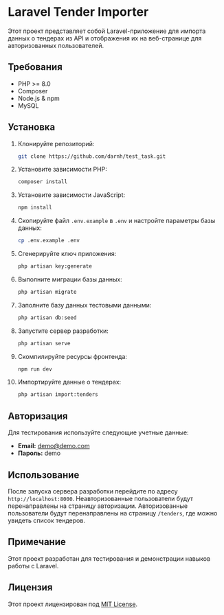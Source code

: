 # Laravel Tender Importer

Этот проект представляет собой Laravel-приложение для импорта данных о тендерах из API и отображения их на веб-странице для авторизованных пользователей.

## Требования

- PHP >= 8.0
- Composer
- Node.js & npm
- MySQL

## Установка

1. Клонируйте репозиторий:
    ```sh
    git clone https://github.com/darnh/test_task.git
    ```

2. Установите зависимости PHP:
    ```sh
    composer install
    ```

3. Установите зависимости JavaScript:
    ```sh
    npm install
    ```

4. Скопируйте файл `.env.example` в `.env` и настройте параметры базы данных:
    ```sh
    cp .env.example .env
    ```

5. Сгенерируйте ключ приложения:
    ```sh
    php artisan key:generate
    ```

6. Выполните миграции базы данных:
    ```sh
    php artisan migrate
    ```

7. Заполните базу данных тестовыми данными:
    ```sh
    php artisan db:seed
    ```

8. Запустите сервер разработки:
    ```sh
    php artisan serve
    ```

9. Скомпилируйте ресурсы фронтенда:
    ```sh
    npm run dev
    ```

10. Импортируйте данные о тендерах:
    ```sh
    php artisan import:tenders
    ```

## Авторизация

Для тестирования используйте следующие учетные данные:

- **Email:** demo@demo.com
- **Пароль:** demo

## Использование

После запуска сервера разработки перейдите по адресу `http://localhost:8000`. Неавторизованные пользователи будут перенаправлены на страницу авторизации. Авторизованные пользователи будут перенаправлены на страницу `/tenders`, где можно увидеть список тендеров.

## Примечание

Этот проект разработан для тестирования и демонстрации навыков работы с Laravel.

## Лицензия

Этот проект лицензирован под [MIT License](LICENSE).
